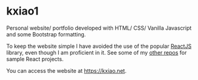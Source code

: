 # kxiao1

Personal website/ portfolio developed with HTML/ CSS/ Vanilla Javascript and some Bootstrap formatting.

To keep the website simple I have avoided the use of the popular [ReactJS](https://reactjs.org/) library, even though I am proficient in it. See some of my [other repos](https://github.com/kxiao1?tab=repositories&q=&type=&language=javascript&sort=) for sample React projects.

You can access the website at https://kxiao.net.
